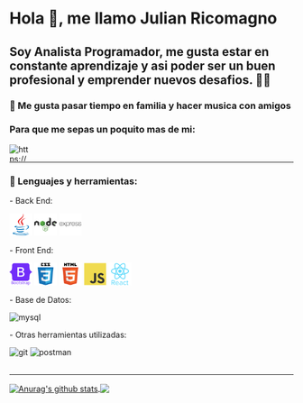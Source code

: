 <h1 align="left">Hola 👋, me llamo Julian Ricomagno</h1>
<h2 align="left">Soy Analista Programador, me gusta estar en constante aprendizaje y asi poder ser un buen profesional y emprender nuevos desafios.  👨‍💻 </h2>

<h3 aling="lef">🌱 Me gusta pasar tiempo en familia y hacer musica con amigos</h3>

<div>
 <h3 align="left">Para que me sepas un poquito mas de mi:</h3>
<a href="https://www.linkedin.com/in/julian-ricomagno-7374a5199/" target="blank"><img align="left" src="https://cdn.jsdelivr.net/npm/simple-icons@3.0.1/icons/linkedin.svg" alt="https://www.linkedin.com/in/julian-ricomagno-7374a5199/" height="30" width="40" /></a> <br/>
</div>

<hr/>

<h3 aling="lef">📝 Lenguajes y herramientas:</h3>

<p aling="lef">- Back End:</p>
<div>
    <img src="https://raw.githubusercontent.com/devicons/devicon/master/icons/java/java-original.svg" alt="java" width="40" height="40"/>
    <img src="https://raw.githubusercontent.com/devicons/devicon/master/icons/nodejs/nodejs-original-wordmark.svg" alt="nodejs" width="40" height="40"/>
    <img src="https://raw.githubusercontent.com/devicons/devicon/master/icons/express/express-original-wordmark.svg" alt="express" width="40" height="40"/> 
</div>

<p aling="lef">- Front End:</p>
<div> 
      <img src="https://raw.githubusercontent.com/devicons/devicon/master/icons/bootstrap/bootstrap-plain-wordmark.svg" alt="bootstrap" width="40" height="40"/>
      <img src="https://raw.githubusercontent.com/devicons/devicon/master/icons/css3/css3-original-wordmark.svg" alt="css3" width="40" height="40"/>
      <img src="https://raw.githubusercontent.com/devicons/devicon/master/icons/html5/html5-original-wordmark.svg" alt="html5" width="40" height="40"/>
      <img src="https://raw.githubusercontent.com/devicons/devicon/master/icons/javascript/javascript-original.svg" alt="javascript" width="40" height="40"/>
      <img src="https://raw.githubusercontent.com/devicons/devicon/master/icons/react/react-original-wordmark.svg" alt="react" width="40" height="40"/>
</div>

<p aling="lef">- Base de Datos:</p>
<div>
   <img src="https://avatars.githubusercontent.com/u/45120?s=200&v=4" alt="mysql" width="40" height="40"/>
</div>

<p aling="lef">- Otras herramientas utilizadas:</p>
<div>
   <img src="https://www.vectorlogo.zone/logos/git-scm/git-scm-icon.svg" alt="git" width="40" height="40"/>
   <img src="https://www.vectorlogo.zone/logos/getpostman/getpostman-icon.svg" alt="postman" width="40" height="40"/>
</div>

<br/>
<hr/>


<a href="https://github.com/anuraghazra/github-readme-stats">
  <img align="center" src="https://github-readme-stats.anuraghazra1.vercel.app/api?username=julianricomagno&show_icons=true&include_all_commits=true&theme=material-palenight" alt="Anurag's github stats" />
</a>
<a href="https://github.com/anuraghazra/github-readme-stats">
  <!-- Change the `github-readme-stats.anuraghazra1.vercel.app` to `github-readme-stats.vercel.app`  -->
  <img align="center" src="https://github-readme-stats.anuraghazra1.vercel.app/api/top-langs/?username=julianricomagno&layout=compact&theme=material-palenight" />
</a>

<!--
**JulianRicomagno/JulianRicomagno** is a ✨ _special_ ✨ repository because its `README.md` (this file) appears on your GitHub profile.

Here are some ideas to get you started:

- 🔭 I’m currently working on ...
- 🌱 I’m currently learning ...
- 👯 I’m looking to collaborate on ...
- 🤔 I’m looking for help with ...
- 💬 Ask me about ...
- 📫 How to reach me: ...
- 😄 Pronouns: ...
- ⚡ Fun fact: ...
-->
